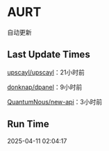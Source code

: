 # AURT

自动更新


## Last Update Times

[upscayl/upscayl](https://github.com/upscayl/upscayl)：21小时前

[donknap/dpanel](https://github.com/donknap/dpanel)：9小时前

[QuantumNous/new-api](https://github.com/QuantumNous/new-api)：3小时前


## Run Time
2025-04-11 02:04:17
